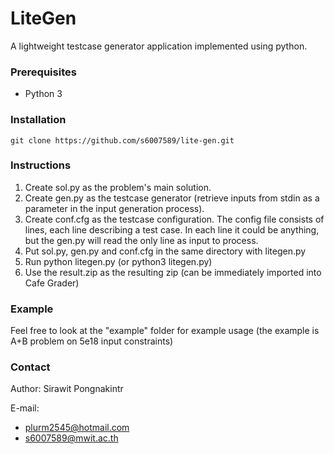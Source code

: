# LiteGen
A lightweight testcase generator application implemented using python.

### Prerequisites
- Python 3

### Installation
    git clone https://github.com/s6007589/lite-gen.git

### Instructions
1. Create sol.py as the problem's main solution.
2. Create gen.py as the testcase generator (retrieve inputs from stdin as a parameter in the input generation process).
3. Create conf.cfg as the testcase configuration. The config file consists of lines, each line describing a test case. In each line it could be anything, but the gen.py will read the only line as input to process.
4. Put sol.py, gen.py and conf.cfg in the same directory with litegen.py
5. Run python litegen.py (or python3 litegen.py)
6. Use the result.zip as the resulting zip (can be immediately imported into Cafe Grader)

### Example
Feel free to look at the "example" folder for example usage (the example is A+B problem on 5e18 input constraints)

### Contact
Author: Sirawit Pongnakintr

E-mail:
- plurm2545@hotmail.com
- s6007589@mwit.ac.th
